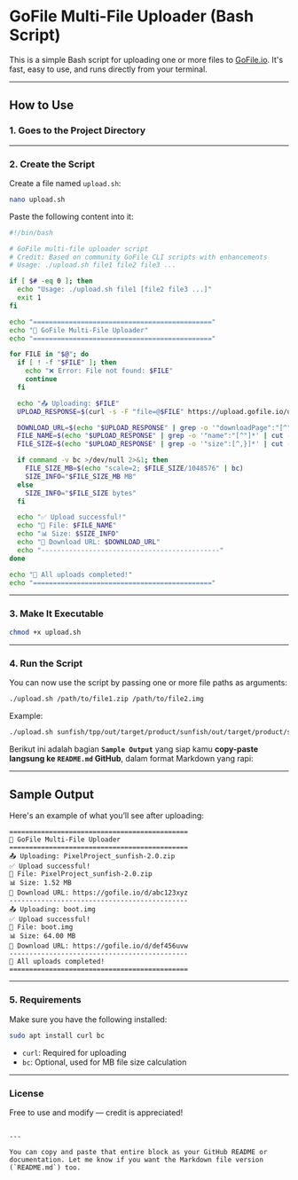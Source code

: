 # GoFile Multi-File Uploader (Bash Script)

This is a simple Bash script for uploading one or more files to [GoFile.io](https://gofile.io). It's fast, easy to use, and runs directly from your terminal.

---

## How to Use

### 1. Goes to the Project Directory

---

### 2. Create the Script

Create a file named `upload.sh`:

```bash
nano upload.sh
```

Paste the following content into it:

```bash
#!/bin/bash

# GoFile multi-file uploader script
# Credit: Based on community GoFile CLI scripts with enhancements
# Usage: ./upload.sh file1 file2 file3 ...

if [ $# -eq 0 ]; then
  echo "Usage: ./upload.sh file1 [file2 file3 ...]"
  exit 1
fi

echo "============================================="
echo "🚀 GoFile Multi-File Uploader"
echo "============================================="

for FILE in "$@"; do
  if [ ! -f "$FILE" ]; then
    echo "❌ Error: File not found: $FILE"
    continue
  fi

  echo "📤 Uploading: $FILE"
  UPLOAD_RESPONSE=$(curl -s -F "file=@$FILE" https://upload.gofile.io/uploadFile)

  DOWNLOAD_URL=$(echo "$UPLOAD_RESPONSE" | grep -o '"downloadPage":"[^"]*' | cut -d'"' -f4)
  FILE_NAME=$(echo "$UPLOAD_RESPONSE" | grep -o '"name":"[^"]*' | cut -d'"' -f4)
  FILE_SIZE=$(echo "$UPLOAD_RESPONSE" | grep -o '"size":[^,}]*' | cut -d':' -f2)

  if command -v bc >/dev/null 2>&1; then
    FILE_SIZE_MB=$(echo "scale=2; $FILE_SIZE/1048576" | bc)
    SIZE_INFO="$FILE_SIZE_MB MB"
  else
    SIZE_INFO="$FILE_SIZE bytes"
  fi

  echo "✅ Upload successful!"
  echo "📁 File: $FILE_NAME"
  echo "📊 Size: $SIZE_INFO"
  echo "🔗 Download URL: $DOWNLOAD_URL"
  echo "---------------------------------------------"
done

echo "📝 All uploads completed!"
echo "============================================="
```

---

### 3. Make It Executable

```bash
chmod +x upload.sh
```

---

### 4. Run the Script

You can now use the script by passing one or more file paths as arguments:

```bash
./upload.sh /path/to/file1.zip /path/to/file2.img
```

Example:

```bash
./upload.sh sunfish/tpp/out/target/product/sunfish/out/target/product/sunfish/PixelProject_sunfish-2.0-unofficial-20250407-0455.zip sunfish/tpp/out/target/product/sunfish/boot.img
```

Berikut ini adalah bagian **`Sample Output`** yang siap kamu **copy-paste langsung ke `README.md` GitHub**, dalam format Markdown yang rapi:

---

## Sample Output

Here's an example of what you’ll see after uploading:

```
=============================================
🚀 GoFile Multi-File Uploader
=============================================
📤 Uploading: PixelProject_sunfish-2.0.zip
✅ Upload successful!
📁 File: PixelProject_sunfish-2.0.zip
📊 Size: 1.52 MB
🔗 Download URL: https://gofile.io/d/abc123xyz
---------------------------------------------
📤 Uploading: boot.img
✅ Upload successful!
📁 File: boot.img
📊 Size: 64.00 MB
🔗 Download URL: https://gofile.io/d/def456uvw
---------------------------------------------
📝 All uploads completed!
=============================================
```
---

### 5. Requirements

Make sure you have the following installed:

```bash
sudo apt install curl bc
```

- `curl`: Required for uploading
- `bc`: Optional, used for MB file size calculation

---

### License

Free to use and modify — credit is appreciated!
```

---

You can copy and paste that entire block as your GitHub README or documentation. Let me know if you want the Markdown file version (`README.md`) too.
